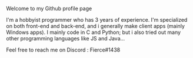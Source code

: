 Welcome to my Github profile page

I'm a hobbyist programmer who has 3 years of experience.
I'm specialized on both front-end and back-end, and i generally make client apps (mainly Windows apps).
I mainly code in C and Python; but i also tried out many other programming languages like JS and Java...

Feel free to reach me on Discord : Fierce#1438

